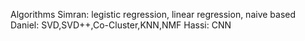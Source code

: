 Algorithms
Simran: legistic regression, linear regression, naive based
Daniel: SVD,SVD++,Co-Cluster,KNN,NMF
Hassi: CNN
